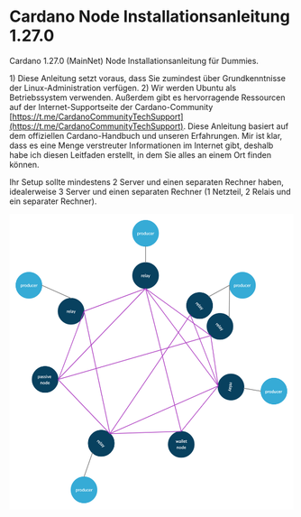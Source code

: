 # Cardano Node Installationsanleitung 1.27.0

Cardano 1.27.0 \(MainNet\) Node Installationsanleitung für Dummies.

1\) Diese Anleitung setzt voraus, dass Sie zumindest über Grundkenntnisse der Linux-Administration verfügen. 2\) Wir werden Ubuntu als Betriebssystem verwenden. Außerdem gibt es hervorragende Ressourcen auf der Internet-Supportseite der Cardano-Community [https://t.me/CardanoCommunityTechSupport](https://t.me/CardanoCommunityTechSupport). Diese Anleitung basiert auf dem offiziellen Cardano-Handbuch und unseren Erfahrungen. Mir ist klar, dass es eine Menge verstreuter Informationen im Internet gibt, deshalb habe ich diesen Leitfaden erstellt, in dem Sie alles an einem Ort finden können.

Ihr Setup sollte mindestens 2 Server und einen separaten Rechner haben, idealerweise 3 Server und einen separaten Rechner \(1 Netzteil, 2 Relais und ein separater Rechner\).





![](.gitbook/assets/image.png)

